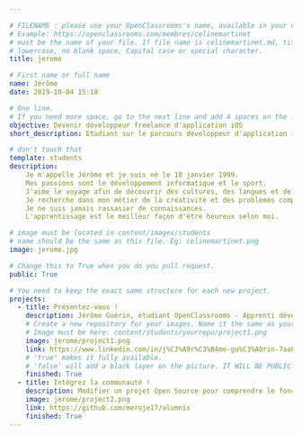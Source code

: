 ```yaml
---

# FILENAME : please use your OpenClassrooms's name, available in your url.
# Example: https://openclassrooms.com/membres/celinemartinet
# must be the name of your file. If file name is celinemartinet.md, title is celinemartinet.
# lowercase, no blank space, Capital case or special character.
title: jerome

# First name or full name
name: Jérôme
date: 2019-10-04 15:18

# One line.
# If you need more space, go to the next line and add 4 spaces on the left, as in 'description'.
objective: Devenir développeur freelance d'application iOS
short_description: Etudiant sur le parcours développeur d'application iOS, passionné de développement et de sport !

# don't touch that
template: students
description:
    Je m'appelle Jérôme et je suis né le 18 janvier 1999.
    Mes passions sont le développement informatique et le sport.
    J'aime le voyage afin de découvrir des cultures, des langues et de beaux paysages.
    Je recherche dans mon métier de la créativité et des problèmes complexes et nouveaux.
    Je ne suis jamais rassasier de connaissances.
    L'apprentissage est le meilleur façon d'être heureux selon moi.

# image must be located in content/images/students
# name should be the same as this file. Eg: celinemartinet.png
image: jerome.jpg

# Change this to True when you do you pull request.
public: True

# You need to keep the exact same structure for each new project.
projects:
  - title: Présentez-vous !
    description: Jérôme Guèrin, étudiant OpenClassrooms - Apprenti développeur (application iOS) https://urlz.fr/aHx9
    # Create a new repository for your images. Name it the same as your nickname and profile picture.
    # Image must be here: content/students/yourrepo/project1.png
    image: jerome/project1.png
    link: https://www.linkedin.com/in/j%C3%A9r%C3%B4me-gu%C3%A8rin-7aa056195/
    # 'true' makes it fully available.
    # 'false' will add a black layer on the picture. IT WILL BE PUBLIC!
    finished: True
  - title: Intégrez la communauté !
    description: Modifier un projet Open Source pour comprendre le fonctionnement de Git, de Github et des pull requests. 
    image: jerome/project2.png
    link: https://github.com/meroje17/alumnis
    finished: True
---
```

